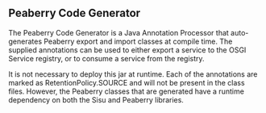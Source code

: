## Peaberry Code Generator
The Peaberry Code Generator is a Java Annotation Processor that auto-generates Peaberry export and import classes at compile time. The supplied
annotations can be used to either export a service to the OSGI Service registry, or to consume a service from the registry.

It is not necessary to deploy this jar at runtime. Each of the annotations are marked as RetentionPolicy.SOURCE and will not be present in the
class files. However, the Peaberry classes that are generated have a runtime dependency on both the Sisu and Peaberry libraries.






